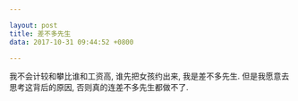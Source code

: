 ```yaml
---

layout: post
title: 差不多先生
data: 2017-10-31 09:44:52 +0800

---
```


我不会计较和攀比谁和工资高, 谁先把女孩约出来, 我是差不多先生. 但是我愿意去思考这背后的原因, 否则真的连差不多先生都做不了.
